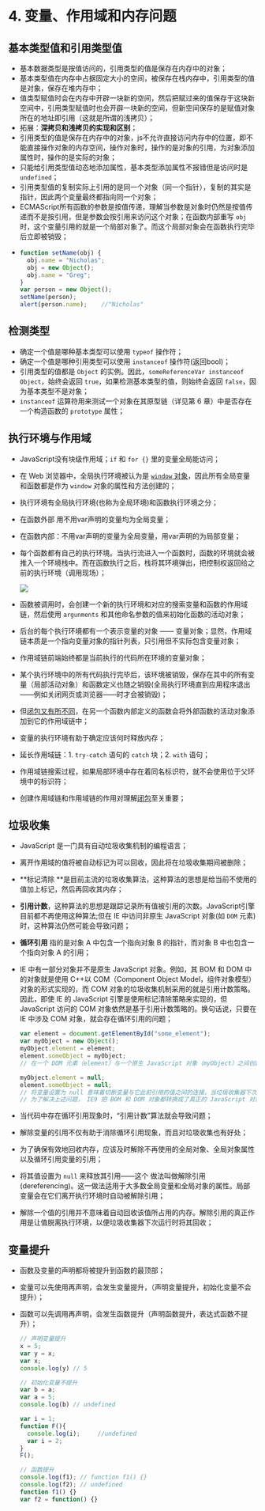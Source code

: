 # 4. 变量、作用域和内存问题

## 基本类型值和引用类型值  <a id="primitive&reference-values"></a>

* 基本数据类型是按值访问的，引用类型的值是保存在内存中的对象；
* 基本类型值在内存中占据固定大小的空间，被保存在栈内存中，引用类型的值是对象，保存在堆内存中；
* 值类型赋值时会在内存中开辟一块新的空间，然后把赋过来的值保存于这块新空间中，引用类型赋值时也会开辟一块新的空间，但新空间保存的是赋值对象所在的地址即引用（这就是所谓的浅拷贝）；
* 拓展：**深拷贝和浅拷贝的实现和区别**；
* 引用类型的值是保存在内存中的对象，js不允许直接访问内存中的位置，即不能直接操作对象的内存空间，操作对象时，操作的是对象的引用，为对象添加属性时，操作的是实际的对象；
* 只能给引用类型值动态地添加属性，基本类型添加属性不报错但是访问时是 `undefined`；
* 引用类型值的复制实际上引用的是同一个对象（同一个指针），复制的其实是指针，因此两个变量最终都指向同一个对象；
* ECMAScript所有函数的参数是按值传递，理解当参数是对象时仍然是按值传递而不是按引用，但是参数会按引用来访问这个对象；在函数内部重写 `obj` 时，这个变量引用的就是一个局部对象了。而这个局部对象会在函数执行完毕后立即被销毁；
* ```javascript
  function setName(obj) { 
    obj.name = "Nicholas"; 
    obj = new Object(); 
    obj.name = "Greg";
  }
  var person = new Object();
  setName(person);
  alert(person.name);    //"Nicholas"
  ```

## 检测类型  <a id="determining-type"></a>

* 确定一个值是哪种基本类型可以使用 `typeof` 操作符；
* 确定一个值是哪种引用类型可以使用 `instanceof` 操作符\(返回bool\)；
* 引用类型的值都是 `Object` 的实例。因此，`someReferenceVar instanceof Object`，始终会返回 `true`，如果检测基本类型的值，则始终会返回 `false`，因为基本类型不是对象；
* `instanceof` 运算符用来测试一个对象在其原型链（详见第 6 章）中是否存在一个构造函数的 `prototype` 属性；

## 执行环境与作用域  <a id="execution-context-scope"></a>

* JavaScript没有块级作用域；`if` 和 `for {}` 里的变量全局能访问；

* 在 Web 浏览器中，全局执行环境被认为是 [`window` 对象](chapter08.md#window-object)，因此所有全局变量和函数都是作为 `window` 对象的属性和方法创建的；

* 执行环境有全局执行环境\(也称为全局环境\)和函数执行环境之分；

* 在函数外部 用不用var声明的变量均为全局变量；

* 在函数内部：不用var声明的变量为全局变量，用var声明的为局部变量；

* 每个函数都有自己的执行环境。当执行流进入一个函数时，函数的环境就会被推入一个环境栈中。而在函数执行之后，栈将其环境弹出，把控制权返回给之前的执行环境（调用现场）；

  ![](../imgs/4-1.png)

* 函数被调用时，会创建一个新的执行环境和对应的搜索变量和函数的作用域链，然后使用 `argunments` 和其他命名参数的值来初始化函数的活动对象；

* 后台的每个执行环境都有一个表示变量的对象 —— 变量对象；显然，作用域链本质是一个指向变量对象的指针列表，只引用但不实际包含变量对象；

* 作用域链前端始终都是当前执行的代码所在环境的变量对象；

* 某个执行环境中的所有代码执行完毕后，该环境被销毁，保存在其中的所有变量（局部活动对象）和函数定义也随之销毁\(全局执行环境直到应用程序退出——例如关闭网页或浏览器——时才会被销毁\)；

* 但[闭包又有所不同](chapter07.md#closures)，在另一个函数内部定义的函数会将外部函数的活动对象添加到它的作用域链中；

* 变量的执行环境有助于确定应该何时释放内存；

* 延长作用域链：1. `try-catch` 语句的 `catch` 块；2. `with` 语句；

* 作用域链搜索过程，如果局部环境中存在着同名标识符，就不会使用位于父环境中的标识符；

* 创建作用域链和作用域链的作用对理解[闭包](chapter07.md#closures)至关重要；

## 垃圾收集  <a id="garbage-collection"></a>

* JavaScript 是一门具有自动垃圾收集机制的编程语言；

* 离开作用域的值将被自动标记为可以回收，因此将在垃圾收集期间被删除；

* **标记清除 **是目前主流的垃圾收集算法，这种算法的思想是给当前不使用的值加上标记，然后再回收其内存；

* **引用计数**，这种算法的思想是跟踪记录所有值被引用的次数。JavaScript引擎目前都不再使用这种算法;但在 IE 中访问非原生 JavaScript 对象\(如 `DOM` 元素\)时，这种算法仍然可能会导致问题；

* **循环引用** 指的是对象 A 中包含一个指向对象 B 的指针，而对象 B 中也包含一个指向对象 A 的引用； 

* IE 中有一部分对象并不是原生 JavaScript 对象。例如，其 BOM 和 DOM 中的对象就是使用 C++以 COM（Component Object Model，组件对象模型）对象的形式实现的，而 COM 对象的垃圾收集机制采用的就是引用计数策略。因此，即使 IE 的 JavaScript 引擎是使用标记清除策略来实现的，但JavaScript 访问的 COM 对象依然是基于引用计数策略的。换句话说，只要在 IE 中涉及 COM 对象，就会存在循环引用的问题；

  ```js
  var element = document.getElementById("some_element");
  var myObject = new Object();
  myObject.element = element;
  element.someObject = myObject;
  // 在一个 DOM 元素（element）与一个原生 JavaScript 对象（myObject）之间创建了循环引用。由于存在这个循环引用，即使将例子中的 DOM 从页面中移除，它也永远不会被回收
  
  myObject.element = null;
  element.someObject = null;
  // 将变量设置为 null 意味着切断变量与它此前引用的值之间的连接。当垃圾收集器下次运行时，就会删除这些值并回收它们占用的内存
  // 为了解决上述问题， IE9 把 BOM 和 DOM 对象都转换成了真正的 JavaScript 对象。这样，就避免了两种垃圾收集算法并存导致的问题，也消除了常见的内存泄漏现象
  ```

* 当代码中存在循环引用现象时，“引用计数”算法就会导致问题；

* 解除变量的引用不仅有助于消除循环引用现象，而且对垃圾收集也有好处；

* 为了确保有效地回收内存，应该及时解除不再使用的全局对象、全局对象属性以及循环引用变量的引用；

* 将其值设置为 `null` 来释放其引用——这个 做法叫做解除引用\(dereferencing\)。这一做法适用于大多数全局变量和全局对象的属性。局部变量会在它们离开执行环境时自动被解除引用；

* 解除一个值的引用并不意味着自动回收该值所占用的内存。解除引用的真正作用是让值脱离执行环境，以便垃圾收集器下次运行时将其回收；

## 变量提升  <a id="hoisting"></a>

* 函数及变量的声明都将被提升到函数的最顶部；
* 变量可以先使用再声明，会发生变量提升，（声明变量提升，初始化变量不会提升）；
* 函数可以先调用再声明，会发生函数提升（声明函数提升，表达式函数不提升）；

  ```javascript
  // 声明变量提升
  x = 5;
  var y = x;
  var x;
  console.log(y) // 5
  
  // 初始化变量不提升
  var b = a;
  var a = 5;
  console.log(b) // undefined
  
  var i = 1;
  function F(){
    console.log(i);		//undefined
    var i = 2;
  }
  F();
  
  // 函数提升
  console.log(f1); // function f1() {}   
  console.log(f2); // undefined  
  function f1() {}
  var f2 = function() {}
  ```

